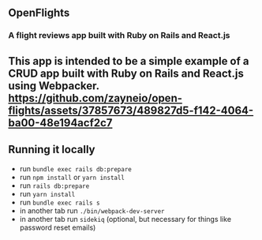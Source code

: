 ## OpenFlights 
### A flight reviews app built with Ruby on Rails and React.js
This app is intended to be a simple example of a CRUD app built with **Ruby on Rails** and **React.js** using **Webpacker**.
https://github.com/zayneio/open-flights/assets/37857673/489827d5-f142-4064-ba00-48e194acf2c7
---

## Running it locally
- run `bundle exec rails db:prepare`
- run `npm install` or `yarn install`
- run `rails db:prepare`
- run `yarn install`
- run `bundle exec rails s`
- in another tab run `./bin/webpack-dev-server`
- in another tab run `sidekiq` (optional, but necessary for things like password reset emails)
